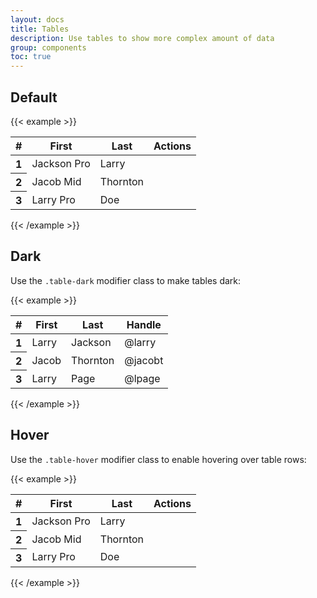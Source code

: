 ```yaml
---
layout: docs
title: Tables
description: Use tables to show more complex amount of data
group: components
toc: true
---
```


## Default

{{< example >}}
<table class="table">
    <thead>
        <tr>
            <th scope="col">#</th>
            <th scope="col">First</th>
            <th scope="col">Last</th>
            <th scope="col">Actions</th>
        </tr>
    </thead>
    <tbody>
        <tr>
            <th scope="row">1</th>
            <td>
                <div class="d-flex align-items-center">
                    Jackson <span class="badge badge-primary ml-2">Pro</span>
                </div>
            </td>
            <td>Larry</td>
            <td>
                <div class="d-flex">
                    <i class="fas fa-edit mr-3" data-toggle="tooltip" data-placement="top" title="Edit item"></i>
                    <i class="fas fa-trash text-danger mr-2" data-toggle="tooltip" data-placement="top" title="Delete item"></i>
                </div>
            </td>
        </tr>
        <tr>
            <th scope="row">2</th>
            <td>
                <div class="d-flex align-items-center">
                    Jacob <span class="badge badge-secondary ml-2">Mid</span>
                </div>
            </td>
            <td>Thornton</td>
            <td>
                <div class="d-flex">
                    <i class="fas fa-edit mr-3" data-toggle="tooltip" data-placement="top" title="Edit item"></i>
                    <i class="fas fa-trash text-danger mr-2" data-toggle="tooltip" data-placement="top" title="Delete item"></i>
                </div>
            </td>
        </tr>
        <tr>
            <th scope="row">3</th>
            <td>
                <div class="d-flex align-items-center">
                    Larry <span class="badge badge-tertiary ml-2">Pro</span>
                </div>
            </td>
            <td>Doe</td>
            <td>
                <div class="d-flex">
                    <i class="fas fa-edit mr-3" data-toggle="tooltip" data-placement="top" title="Edit item"></i>
                    <i class="fas fa-trash text-danger mr-2" data-toggle="tooltip" data-placement="top" title="Delete item"></i>
                </div>
            </td>
        </tr>
    </tbody>
</table>
{{< /example >}}

## Dark

Use the `.table-dark` modifier class to make tables dark:

{{< example >}}
<table class="table table-dark">
    <thead>
        <tr>
            <th scope="col">#</th>
            <th scope="col">First</th>
            <th scope="col">Last</th>
            <th scope="col">Handle</th>
        </tr>
    </thead>
    <tbody>
        <tr>
            <th scope="row">1</th>
            <td>Larry</td>
            <td>Jackson</td>
            <td>@larry</td>
        </tr>
        <tr>
            <th scope="row">2</th>
            <td>Jacob</td>
            <td>Thornton</td>
            <td>@jacobt</td>
        </tr>
        <tr>
            <th scope="row">3</th>
            <td>Larry</td>
            <td>Page</td>
            <td>@lpage</td>
        </tr>
    </tbody>
</table>
{{< /example >}}

## Hover

Use the `.table-hover` modifier class to enable hovering over table rows:

{{< example >}}
<table class="table table-hover">
    <thead>
        <tr>
            <th scope="col">#</th>
            <th scope="col">First</th>
            <th scope="col">Last</th>
            <th scope="col">Actions</th>
        </tr>
    </thead>
    <tbody>
        <tr>
            <th scope="row">1</th>
            <td>
                <div class="d-flex align-items-center">
                    Jackson <span class="badge badge-primary ml-2">Pro</span>
                </div>
            </td>
            <td>Larry</td>
            <td>
                <div class="d-flex">
                    <i class="fas fa-edit mr-3" data-toggle="tooltip" data-placement="top" title="Edit item"></i>
                    <i class="fas fa-trash text-danger mr-2" data-toggle="tooltip" data-placement="top" title="Delete item"></i>
                </div>
            </td>
        </tr>
        <tr>
            <th scope="row">2</th>
            <td>
                <div class="d-flex align-items-center">
                    Jacob <span class="badge badge-secondary ml-2">Mid</span>
                </div>
            </td>
            <td>Thornton</td>
            <td>
                <div class="d-flex">
                    <i class="fas fa-edit mr-3" data-toggle="tooltip" data-placement="top" title="Edit item"></i>
                    <i class="fas fa-trash text-danger mr-2" data-toggle="tooltip" data-placement="top" title="Delete item"></i>
                </div>
            </td>
        </tr>
        <tr>
            <th scope="row">3</th>
            <td>
                <div class="d-flex align-items-center">
                    Larry <span class="badge badge-tertiary ml-2">Pro</span>
                </div>
            </td>
            <td>Doe</td>
            <td>
                <div class="d-flex">
                    <i class="fas fa-edit mr-3" data-toggle="tooltip" data-placement="top" title="Edit item"></i>
                    <i class="fas fa-trash text-danger mr-2" data-toggle="tooltip" data-placement="top" title="Delete item"></i>
                </div>
            </td>
        </tr>
    </tbody>
</table>
{{< /example >}}
